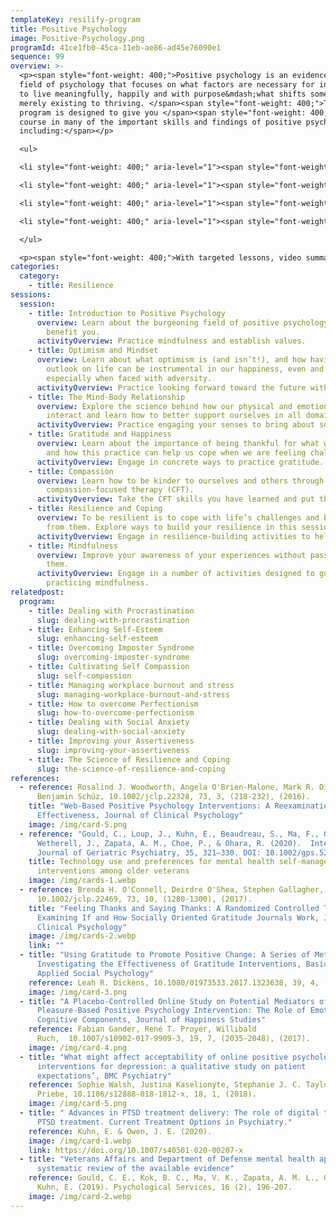 ```yaml
---
templateKey: resilify-program
title: Positive Psychology
image: Positive-Psychology.png
programId: 41ce1fb0-45ca-11eb-ae86-ad45e76090e1
sequence: 99
overview: >-
  <p><span style="font-weight: 400;">Positive psychology is an evidence-based
  field of psychology that focuses on what factors are necessary for individuals
  to live meaningfully, happily and with purpose&mdash;what shifts someone from
  merely existing to thriving. </span><span style="font-weight: 400;">This
  program is designed to give you </span><span style="font-weight: 400;">a crash
  course in many of the important skills and findings of positive psychology,
  including:</span></p>

  <ul>

  <li style="font-weight: 400;" aria-level="1"><span style="font-weight: 400;">The importance of optimism</span></li>

  <li style="font-weight: 400;" aria-level="1"><span style="font-weight: 400;">The mental and physical benefits of gratitude</span></li>

  <li style="font-weight: 400;" aria-level="1"><span style="font-weight: 400;">How to be more compassionate with ourselves and others</span></li>

  <li style="font-weight: 400;" aria-level="1"><span style="font-weight: 400;">The relationship between our minds and our bodies</span></li>

  </ul>

  <p><span style="font-weight: 400;">With targeted lessons, video summaries, and interactive activities, Resilify's Positive Psychology program can be a powerful tool on your journey of healing and growth.</span></p>
categories:
  category:
    - title: Resilience
sessions:
  session:
    - title: Introduction to Positive Psychology
      overview: Learn about the burgeoning field of positive psychology and how it may
        benefit you.
      activityOverview: Practice mindfulness and establish values.
    - title: Optimism and Mindset
      overview: Learn about what optimism is (and isn’t!), and how having a positive
        outlook on life can be instrumental in our happiness, even and
        especially when faced with adversity.
      activityOverview: Practice looking forward toward the future with realistic positivity.
    - title: The Mind-Body Relationship
      overview: Explore the science behind how our physical and emotional health
        interact and learn how to better support ourselves in all domains.
      activityOverview: Practice engaging your senses to bring about soothing.
    - title: Gratitude and Happiness
      overview: Learn about the importance of being thankful for what we have in life
        and how this practice can help us cope when we are feeling challenged.
      activityOverview: Engage in concrete ways to practice gratitude.
    - title: Compassion
      overview: Learn how to be kinder to ourselves and others through the lens of
        compassion-focused therapy (CFT).
      activityOverview: Take the CFT skills you have learned and put them to the test!
    - title: Resilience and Coping
      overview: To be resilient is to cope with life’s challenges and be able to learn
        from them. Explore ways to build your resilience in this session.
      activityOverview: Engage in resilience-building activities to help you cope.
    - title: Mindfulness
      overview: Improve your awareness of your experiences without passing judgment on
        them.
      activityOverview: Engage in a number of activities designed to guide you in
        practicing mindfulness.
relatedpost:
  program:
    - title: Dealing with Procrastination
      slug: dealing-with-procrastination
    - title: Enhancing Self-Esteem
      slug: enhancing-self-esteem
    - title: Overcoming Imposter Syndrome
      slug: overcoming-imposter-syndrome
    - title: Cultivating Self Compassion
      slug: self-compassion
    - title: Managing workplace burnout and stress
      slug: managing-workplace-burnout-and-stress
    - title: How to overcome Perfectionism
      slug: how-to-overcome-perfectionism
    - title: Dealing with Social Anxiety
      slug: dealing-with-social-anxiety
    - title: Improving your Assertiveness
      slug: improving-your-assertiveness
    - title: The Science of Resilience and Coping
      slug: the-science-of-resilience-and-coping
references:
  - reference: Rosalind J. Woodworth, Angela O'Brien‐Malone, Mark R. Diamond,
      Benjamin Schüz, 10.1002/jclp.22328, 73, 3, (218-232), (2016).
    title: "Web‐Based Positive Psychology Interventions: A Reexamination of
      Effectiveness, Journal of Clinical Psychology"
    image: /img/card-5.png
  - reference: "Gould, C., Loup, J., Kuhn, E., Beaudreau, S., Ma, F., Goldstein, M.,
      Wetherell, J., Zapata, A. M., Choe, P., & Ohara, R. (2020).  International
      Journal of Geriatric Psychiatry, 35, 321–330. DOI: 10.1002/gps.5252 "
    title: Technology use and preferences for mental health self-management
      interventions among older veterans
    image: /img/cards-1.webp
  - reference: Brenda H. O'Connell, Deirdre O'Shea, Stephen Gallagher,
      10.1002/jclp.22469, 73, 10, (1280-1300), (2017).
    title: "Feeling Thanks and Saying Thanks: A Randomized Controlled Trial
      Examining If and How Socially Oriented Gratitude Journals Work, Journal of
      Clinical Psychology"
    image: /img/cards-2.webp
    link: ""
  - title: "Using Gratitude to Promote Positive Change: A Series of Meta-Analyses
      Investigating the Effectiveness of Gratitude Interventions, Basic and
      Applied Social Psychology"
    reference: Leah R. Dickens, 10.1080/01973533.2017.1323638, 39, 4, (193-208), (2017).
    image: /img/card-3.png
  - title: "A Placebo-Controlled Online Study on Potential Mediators of a
      Pleasure-Based Positive Psychology Intervention: The Role of Emotional and
      Cognitive Components, Journal of Happiness Studies"
    reference: Fabian Gander, René T. Proyer, Willibald
      Ruch,  10.1007/s10902-017-9909-3, 19, 7, (2035-2048), (2017).
    image: /img/card-4.png
  - title: "What might affect acceptability of online positive psychology
      interventions for depression: a qualitative study on patient
      expectations’, BMC Psychiatry"
    reference: Sophie Walsh, Justina Kaselionyte, Stephanie J. C. Taylor, Stefan
      Priebe, 10.1186/s12888-018-1812-x, 18, 1, (2018).
    image: /img/card-5.png
  - title: " Advances in PTSD treatment delivery: The role of digital technology in
      PTSD treatment. Current Treatment Options in Psychiatry."
    reference: Kuhn, E. & Owen, J. E. (2020).
    image: /img/card-1.webp
    link: https://doi.org/10.1007/s40501-020-00207-x
  - title: "Veterans Affairs and Department of Defense mental health apps: A
      systematic review of the available evidence"
    reference: Gould, C. E., Kok, B. C., Ma, V. K., Zapata, A. M. L., Owen, J. E., &
      Kuhn, E. (2019). Psychological Services, 16 (2), 196-207.
    image: /img/card-2.webp
---
```

